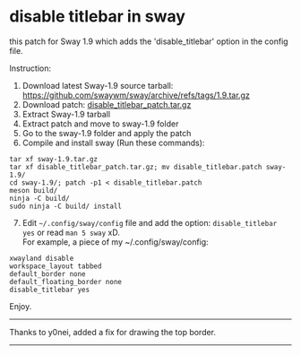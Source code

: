 # disable titlebar in sway

this patch for Sway 1.9 which adds the 'disable_titlebar' option in the config file.

Instruction:
1. Download latest Sway-1.9 source tarball: https://github.com/swaywm/sway/archive/refs/tags/1.9.tar.gz
2. Download patch: [disable_titlebar_patch.tar.gz](https://github.com/neuromagus/disable_titlebar_in_sway/blob/main/disable_titlebar_patch.tar.gz)
3. Extract Sway-1.9 tarball
4. Extract patch and move to sway-1.9 folder
5. Go to the sway-1.9 folder and apply the patch
6. Compile and install sway (Run these commands):
```
tar xf sway-1.9.tar.gz
tar xf disable_titlebar_patch.tar.gz; mv disable_titlebar.patch sway-1.9/
cd sway-1.9/; patch -p1 < disable_titlebar.patch
meson build/
ninja -C build/
sudo ninja -C build/ install
```
7. Edit ```~/.config/sway/config``` file and add the option: ```disable_titlebar yes``` or read ```man 5 sway``` xD.  
For example, a piece of my ~/.config/sway/config:
```
xwayland disable
workspace_layout tabbed
default_border none
default_floating_border none
disable_titlebar yes
```

Enjoy.

***
Thanks to y0nei, added a fix for drawing the top border.
***

